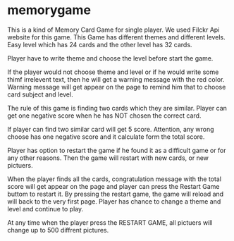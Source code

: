 # memorygame

This is a kind of Memory Card Game for single player.  We used  Filckr Api website for this game. This Game has different themes and different levels. Easy level which has 24 cards and the other level has 32 cards. 

Player have to write theme and choose the level before start the game.  

If the player would not choose theme and level or if he would write some thimf irrelevent text, then he will get a warning message with the red color. Warning message will get appear on the page to remind him that to choose card subject and level.  

The rule of this game is finding two cards which they are similar. Player can get one negative score when he has NOT chosen the correct card.  

If player can find two similar card will get 5 score. Attention, any wrong choose has one negative score and it calculate form the total score.   

Player has option to restart the game if he found it as a difficult game or for any other reasons. Then the game will restart with new cards, or new pictuers.  

When the player finds all the cards, congratulation message with the total score will get appear on the page and player can press the Restart Game buttom to restart it. By pressing the restart game, the game will reload and will back to the very first page. Player has chance to change a theme and level and continue to play. 

At any time when the player press the RESTART GAME, all pictuers will change up to 500 diffrent pictures. 
